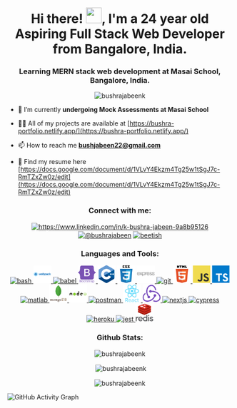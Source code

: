 <h1 align="center">Hi there! <img height=35px width=35px src="https://raw.githubusercontent.com/MartinHeinz/MartinHeinz/master/wave.gif">, I'm a 24 year old Aspiring Full Stack Web Developer from Bangalore, India.</h1>
<h3 align="center">Learning MERN stack web development at Masai School, Bangalore, India.</h3>

<p align="center"> <img src="https://komarev.com/ghpvc/?username=bushrajabeenk&label=Profile%20views&color=0e75b6&style=flat" alt="bushrajabeenk" /> </p>

- 🌱 I’m currently **undergoing Mock Assessments at Masai School**

- 👨‍💻 All of my projects are available at [https://bushra-portfolio.netlify.app/](https://bushra-portfolio.netlify.app/)

- 📫 How to reach me **bushjabeen22@gmail.com**

- 📄 Find my resume here [https://docs.google.com/document/d/1VLvY4Ekzm4Tg25w1tSgJ7c-RmTZxZw0z/edit](https://docs.google.com/document/d/1VLvY4Ekzm4Tg25w1tSgJ7c-RmTZxZw0z/edit)


<h3 align="center">Connect with me:</h3>
<p align="center">
<a href="https://www.linkedin.com/in/k-bushra-jabeen-9a8b95126" target="blank"><img align="center" src="https://raw.githubusercontent.com/rahuldkjain/github-profile-readme-generator/master/src/images/icons/Social/linked-in-alt.svg" alt="https://www.linkedin.com/in/k-bushra-jabeen-9a8b95126" height="30" width="40" />
<a href="https://medium.com/@bushrajabeenk" target="blank"><img align="center" src="https://raw.githubusercontent.com/rahuldkjain/github-profile-readme-generator/master/src/images/icons/Social/medium.svg" alt="@bushrajabeen" height="30" width="40" /></a>
<a href="https://www.hackerrank.com/beetish" target="blank"><img align="center" src="https://raw.githubusercontent.com/rahuldkjain/github-profile-readme-generator/master/src/images/icons/Social/hackerrank.svg" alt="beetish" height="30" width="40" /></a>
</p>

<h3 align="center">Languages and Tools:</h3>
<p align="center"> <a href="https://www.gnu.org/software/bash/" target="_blank" rel="noreferrer"> <img src="https://www.vectorlogo.zone/logos/gnu_bash/gnu_bash-icon.svg" alt="bash" width="40" height="40"/> </a><a href="https://webpack.js.org" target="_blank" rel="noreferrer"> <img src="https://raw.githubusercontent.com/devicons/devicon/d00d0969292a6569d45b06d3f350f463a0107b0d/icons/webpack/webpack-original-wordmark.svg" alt="webpack" width="40" height="40"/> </a><a href="https://babeljs.io/" target="_blank" rel="noreferrer"> <img src="https://www.vectorlogo.zone/logos/babeljs/babeljs-icon.svg" alt="babel" width="40" height="40"/> </a> <a href="https://getbootstrap.com" target="_blank" rel="noreferrer"> <img src="https://raw.githubusercontent.com/devicons/devicon/master/icons/bootstrap/bootstrap-plain-wordmark.svg" alt="bootstrap" width="40" height="40"/> </a> <a href="https://www.w3schools.com/cpp/" target="_blank" rel="noreferrer"> <img src="https://raw.githubusercontent.com/devicons/devicon/master/icons/cplusplus/cplusplus-original.svg" alt="cplusplus" width="40" height="40"/> </a> <a href="https://www.w3schools.com/css/" target="_blank" rel="noreferrer"> <img src="https://raw.githubusercontent.com/devicons/devicon/master/icons/css3/css3-original-wordmark.svg" alt="css3" width="40" height="40"/> </a> <a href="https://expressjs.com" target="_blank" rel="noreferrer"> <img src="https://raw.githubusercontent.com/devicons/devicon/master/icons/express/express-original-wordmark.svg" alt="express" width="40" height="40"/> </a> <a href="https://git-scm.com/" target="_blank" rel="noreferrer"> <img src="https://www.vectorlogo.zone/logos/git-scm/git-scm-icon.svg" alt="git" width="40" height="40"/> </a> <a href="https://www.w3.org/html/" target="_blank" rel="noreferrer"> <img src="https://raw.githubusercontent.com/devicons/devicon/master/icons/html5/html5-original-wordmark.svg" alt="html5" width="40" height="40"/> </a> <a href="https://developer.mozilla.org/en-US/docs/Web/JavaScript" target="_blank" rel="noreferrer"> <img src="https://raw.githubusercontent.com/devicons/devicon/master/icons/javascript/javascript-original.svg" alt="javascript" width="40" height="40"/> </a>
<a href="https://www.typescriptlang.org/" target="_blank" rel="noreferrer"> <img src="https://raw.githubusercontent.com/devicons/devicon/master/icons/typescript/typescript-original.svg" alt="typescript" width="40" height="40"/> </a>
<a href="https://www.mathworks.com/" target="_blank" rel="noreferrer"> <img src="https://upload.wikimedia.org/wikipedia/commons/2/21/Matlab_Logo.png" alt="matlab" width="40" height="40"/> </a> <a href="https://www.mongodb.com/" target="_blank" rel="noreferrer"> <img src="https://raw.githubusercontent.com/devicons/devicon/master/icons/mongodb/mongodb-original-wordmark.svg" alt="mongodb" width="40" height="40"/> </a>  <a href="https://nodejs.org" target="_blank" rel="noreferrer"> <img src="https://raw.githubusercontent.com/devicons/devicon/master/icons/nodejs/nodejs-original-wordmark.svg" alt="nodejs" width="40" height="40"/> </a> <a href="https://postman.com" target="_blank" rel="noreferrer"> <img src="https://www.vectorlogo.zone/logos/getpostman/getpostman-icon.svg" alt="postman" width="40" height="40"/> </a> <a href="https://reactjs.org/" target="_blank" rel="noreferrer"> <img src="https://raw.githubusercontent.com/devicons/devicon/master/icons/react/react-original-wordmark.svg" alt="react" width="40" height="40"/> </a> <a href="https://redux.js.org" target="_blank" rel="noreferrer"> <img src="https://raw.githubusercontent.com/devicons/devicon/master/icons/redux/redux-original.svg" alt="redux" width="40" height="40"/> </a><a href="https://nextjs.org/" target="_blank" rel="noreferrer"> <img src="https://cdn.worldvectorlogo.com/logos/nextjs-2.svg" alt="nextjs" width="40" height="40"/> </a> <a href="https://www.cypress.io" target="_blank" rel="noreferrer"> <img src="https://raw.githubusercontent.com/simple-icons/simple-icons/6e46ec1fc23b60c8fd0d2f2ff46db82e16dbd75f/icons/cypress.svg" alt="cypress" width="40" height="40"/> </a> <a href="https://heroku.com" target="_blank" rel="noreferrer"> <img src="https://www.vectorlogo.zone/logos/heroku/heroku-icon.svg" alt="heroku" width="40" height="40"/> </a> <a href="https://jestjs.io" target="_blank" rel="noreferrer"> <img src="https://www.vectorlogo.zone/logos/jestjsio/jestjsio-icon.svg" alt="jest" width="40" height="40"/> </a> <a href="https://redis.io" target="_blank" rel="noreferrer"> <img src="https://raw.githubusercontent.com/devicons/devicon/master/icons/redis/redis-original-wordmark.svg" alt="redis" width="40" height="40"/> </a> </p>

<h3 align="center">Github Stats:</h3>

<p align="center"><img align="center" src="https://github-readme-stats.vercel.app/api/top-langs?username=bushrajabeenk&show_icons=true&locale=en&layout=compact" alt="bushrajabeenk" /></p>

<p align="center">&nbsp;<img align="center" src="https://github-readme-stats.vercel.app/api?username=bushrajabeenk&show_icons=true&locale=en" alt="bushrajabeenk" /></p>

<p align="center"><img align="center" src="https://github-readme-streak-stats.herokuapp.com/?user=bushrajabeenk&" alt="bushrajabeenk" /></p>

![GitHub Activity Graph](https://activity-graph.herokuapp.com/graph?username=bushrajabeenk)  
